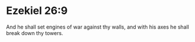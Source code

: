 # Ezekiel 26:9

And he shall set engines of war against thy walls, and with his axes he shall break down thy towers.